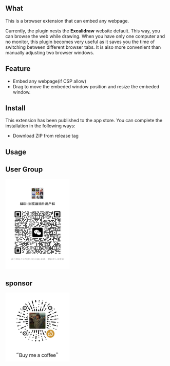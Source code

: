## What
This is a browser extension that can embed any webpage.

Currently, the plugin nests the **Excalidraw** website default.
This way, you can browse the web while drawing.
When you have only one computer and no monitor, this plugin becomes very useful as it saves you the time of switching between different browser tabs. It is also more convenient than manually adjusting two browser windows.

## Feature

-  Embed any webpage(if CSP allow)
-  Drag to move the embeded window position and resize the embeded window.

## Install

This extension has been published to the app store.
You can complete the installation in the following ways:

- Download ZIP from release tag

## Usage

## User Group

<img src="https://github.com/cunzaizhuyi/embed-page-extension/raw/main/wx-group2.jpg" width="200" height="280">

## sponsor

<img src="https://github.com/cunzaizhuyi/embed-page-extension/raw/main/coffee.jpg" width="200" height="215">
